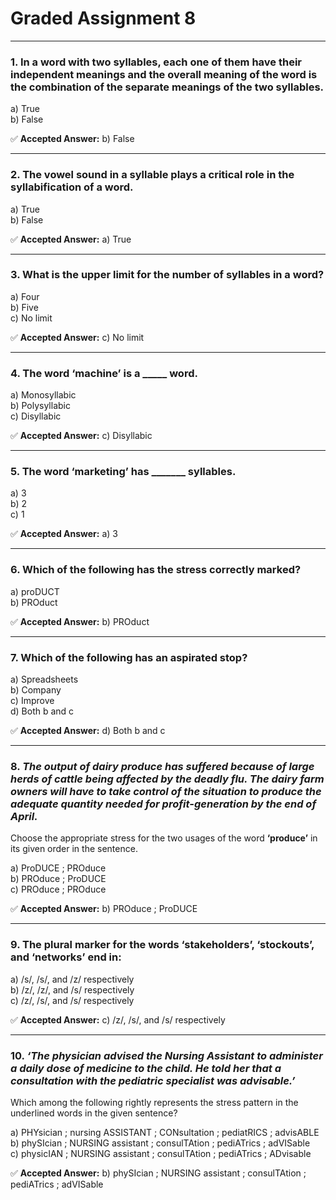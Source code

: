 # Graded Assignment 8

---

### 1. In a word with two syllables, each one of them have their independent meanings and the overall meaning of the word is the combination of the separate meanings of the two syllables.

a) True  
b) False

✅ **Accepted Answer:** b) False

---

### 2. The vowel sound in a syllable plays a critical role in the syllabification of a word.

a) True  
b) False

✅ **Accepted Answer:** a) True

---

### 3. What is the upper limit for the number of syllables in a word?

a) Four  
b) Five  
c) No limit

✅ **Accepted Answer:** c) No limit

---

### 4. The word **‘machine’** is a _____ word.

a) Monosyllabic  
b) Polysyllabic  
c) Disyllabic

✅ **Accepted Answer:** c) Disyllabic

---

### 5. The word **‘marketing’** has _______ syllables.

a) 3  
b) 2  
c) 1

✅ **Accepted Answer:** a) 3

---

### 6. Which of the following has the stress correctly marked?

a) proDUCT  
b) PROduct

✅ **Accepted Answer:** b) PROduct

---

### 7. Which of the following has an aspirated stop?

a) Spreadsheets  
b) Company  
c) Improve  
d) Both b and c

✅ **Accepted Answer:** d) Both b and c

---

### 8. *The output of dairy produce has suffered because of large herds of cattle being affected by the deadly flu. The dairy farm owners will have to take control of the situation to produce the adequate quantity needed for profit-generation by the end of April.*

Choose the appropriate stress for the two usages of the word **‘produce’** in its given order in the sentence.

a) ProDUCE ; PROduce  
b) PROduce ; ProDUCE  
c) PROduce ; PROduce

✅ **Accepted Answer:** b) PROduce ; ProDUCE

---

### 9. The plural marker for the words **‘stakeholders’**, **‘stockouts’**, and **‘networks’** end in:

a) /s/, /s/, and /z/ respectively  
b) /z/, /z/, and /s/ respectively  
c) /z/, /s/, and /s/ respectively

✅ **Accepted Answer:** c) /z/, /s/, and /s/ respectively

---

### 10. *‘The physician advised the Nursing Assistant to administer a daily dose of medicine to the child. He told her that a consultation with the pediatric specialist was advisable.’*  
Which among the following rightly represents the stress pattern in the underlined words in the given sentence?

a) PHYsician ; nursing ASSISTANT ; CONsultation ; pediatRICS ; advisABLE  
b) phySIcian ; NURSING assistant ; consulTAtion ; pediATrics ; adVISable  
c) physicIAN ; NURSING assistant ; consulTAtion ; pediATrics ; ADvisable

✅ **Accepted Answer:** b) phySIcian ; NURSING assistant ; consulTAtion ; pediATrics ; adVISable
